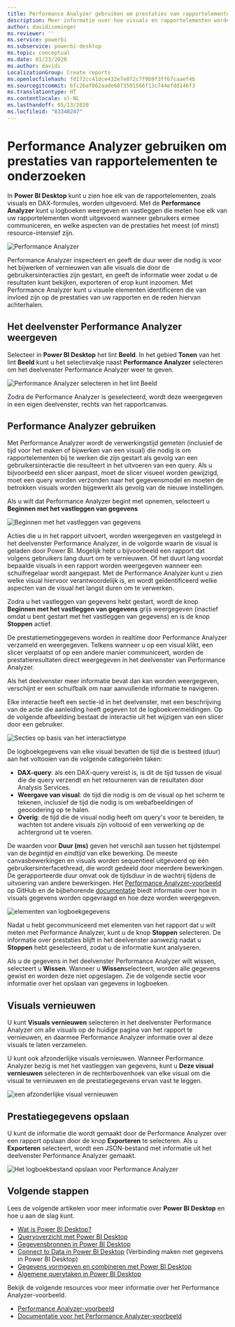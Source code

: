 ```yaml
---
title: Performance Analyzer gebruiken om prestaties van rapportelementen te onderzoeken in Power BI Desktop
description: Meer informatie over hoe visuals en rapportelementen worden uitgevoerd in termen van resourcegebruik en reactiesnelheid
author: davidiseminger
ms.reviewer: ''
ms.service: powerbi
ms.subservice: powerbi-desktop
ms.topic: conceptual
ms.date: 01/23/2020
ms.author: davidi
LocalizationGroup: Create reports
ms.openlocfilehash: fd172cc41dce432e7e8f2c7f9b9f3ff67caaef4b
ms.sourcegitcommit: bfc2baf862aade6873501566f13c744efdd146f3
ms.translationtype: HT
ms.contentlocale: nl-NL
ms.lasthandoff: 05/13/2020
ms.locfileid: "83348247"
---
```

# <a name="use-performance-analyzer-to-examine-report-element-performance"></a>Performance Analyzer gebruiken om prestaties van rapportelementen te onderzoeken

In **Power BI Desktop** kunt u zien hoe elk van de rapportelementen, zoals visuals en DAX-formules, worden uitgevoerd. Met de **Performance Analyzer** kunt u logboeken weergeven en vastleggen die meten hoe elk van uw rapportelementen wordt uitgevoerd wanneer gebruikers ermee communiceren, en welke aspecten van de prestaties het meest (of minst) resource-intensief zijn.

![Performance Analyzer](media/desktop-performance-analyzer/performance-analyzer-01.png)

Performance Analyzer inspecteert en geeft de duur weer die nodig is voor het bijwerken of vernieuwen van alle visuals die door de gebruikersinteracties zijn gestart, en geeft de informatie weer zodat u de resultaten kunt bekijken, exporteren of erop kunt inzoomen. Met Performance Analyzer kunt u visuele elementen identificeren die van invloed zijn op de prestaties van uw rapporten en de reden hiervan achterhalen.

## <a name="displaying-the-performance-analyzer-pane"></a>Het deelvenster Performance Analyzer weergeven

Selecteer in **Power BI Desktop** het lint **Beeld**. In het gebied **Tonen** van het lint **Beeld** kunt u het selectievakje naast **Performance Analyzer** selecteren om het deelvenster Performance Analyzer weer te geven.

![Performance Analyzer selecteren in het lint Beeld](media/desktop-performance-analyzer/performance-analyzer-02.png)

Zodra de Performance Analyzer is geselecteerd, wordt deze weergegeven in een eigen deelvenster, rechts van het rapportcanvas.

## <a name="using-performance-analyzer"></a>Performance Analyzer gebruiken

Met Performance Analyzer wordt de verwerkingstijd gemeten (inclusief de tijd voor het maken of bijwerken van een visual) die nodig is om rapportelementen bij te werken die zijn gestart als gevolg van een gebruikersinteractie die resulteert in het uitvoeren van een query. Als u bijvoorbeeld een slicer aanpast, moet de slicer visueel worden gewijzigd, moet een query worden verzonden naar het gegevensmodel en moeten de betrokken visuals worden bijgewerkt als gevolg van de nieuwe instellingen. 

Als u wilt dat Performance Analyzer begint met opnemen, selecteert u **Beginnen met het vastleggen van gegevens**

![Beginnen met het vastleggen van gegevens](media/desktop-performance-analyzer/performance-analyzer-03.png)

Acties die u in het rapport uitvoert, worden weergegeven en vastgelegd in het deelvenster Performance Analyzer, in de volgorde waarin de visual is geladen door Power BI. Mogelijk hebt u bijvoorbeeld een rapport dat volgens gebruikers lang duurt om te vernieuwen. Of het duurt lang voordat bepaalde visuals in een rapport worden weergegeven wanneer een schuifregelaar wordt aangepast. Met de Performance Analyzer kunt u zien welke visual hiervoor verantwoordelijk is, en wordt geïdentificeerd welke aspecten van de visual het langst duren om te verwerken. 

Zodra u het vastleggen van gegevens hebt gestart, wordt de knop **Beginnen met het vastleggen van gegevens** grijs weergegeven (inactief omdat u bent gestart met het vastleggen van gegevens) en is de knop **Stoppen** actief. 

De prestatiemetinggegevens worden in realtime door Performance Analyzer verzameld en weergegeven. Telkens wanneer u op een visual klikt, een slicer verplaatst of op een andere manier communiceert, worden de prestatieresultaten direct weergegeven in het deelvenster van Performance Analyzer.

Als het deelvenster meer informatie bevat dan kan worden weergegeven, verschijnt er een schuifbalk om naar aanvullende informatie te navigeren.

Elke interactie heeft een sectie-id in het deelvenster, met een beschrijving van de actie die aanleiding heeft gegeven tot de logboekvermeldingen. Op de volgende afbeelding bestaat de interactie uit het wijzigen van een slicer door een gebruiker.

![Secties op basis van het interactietype](media/desktop-performance-analyzer/performance-analyzer-04.png)

De logboekgegevens van elke visual bevatten de tijd die is besteed (duur) aan het voltooien van de volgende categorieën taken:

* **DAX-query**: als een DAX-query vereist is, is dit de tijd tussen de visual die de query verzendt en het retourneren van de resultaten door Analysis Services.
* **Weergave van visual**: de tijd die nodig is om de visual op het scherm te tekenen, inclusief de tijd die nodig is om webafbeeldingen of geocodering op te halen. 
* **Overig**: de tijd die de visual nodig heeft om query's voor te bereiden, te wachten tot andere visuals zijn voltooid of een verwerking op de achtergrond uit te voeren.

De waarden voor **Duur (ms)** geven het verschil aan tussen het tijdstempel van de *begintijd* en *eindtijd* van elke bewerking. De meeste canvasbewerkingen en visuals worden sequentieel uitgevoerd op één gebruikersinterfacethread, die wordt gedeeld door meerdere bewerkingen. De gerapporteerde duur omvat ook de tijdsduur in de wachtrij tijdens de uitvoering van andere bewerkingen. Het [Performance Analyzer-voorbeeld](https://github.com/microsoft/powerbi-desktop-samples/tree/master/Performance%20Analyzer) op GitHub en de bijbehorende [documentatie](https://github.com/microsoft/powerbi-desktop-samples/blob/master/Performance%20Analyzer/Power%20BI%20Performance%20Analyzer%20Export%20File%20Format.docx) biedt informatie over hoe in visuals gegevens worden opgevraagd en hoe deze worden weergegeven.


![elementen van logboekgegevens](media/desktop-performance-analyzer/performance-analyzer-06.png)

Nadat u hebt gecommuniceerd met elementen van het rapport dat u wilt meten met Performance Analyzer, kunt u de knop **Stoppen** selecteren. De informatie over prestaties blijft in het deelvenster aanwezig nadat u **Stoppen** hebt geselecteerd, zodat u de informatie kunt analyseren.

Als u de gegevens in het deelvenster Performance Analyzer wilt wissen, selecteert u **Wissen**. Wanneer u **Wissen**selecteert, worden alle gegevens gewist en worden deze niet opgeslagen. Zie de volgende sectie voor informatie over het opslaan van gegevens in logboeken. 

## <a name="refreshing-visuals"></a>Visuals vernieuwen

U kunt **Visuals vernieuwen** selecteren in het deelvenster Performance Analyzer om alle visuals op de huidige pagina van het rapport te vernieuwen, en daarmee Performance Analyzer informatie over al deze visuals te laten verzamelen.

U kunt ook afzonderlijke visuals vernieuwen. Wanneer Performance Analyzer bezig is met het vastleggen van gegevens, kunt u **Deze visual vernieuwen** selecteren in de rechterbovenhoek van elke visual om die visual te vernieuwen en de prestatiegegevens ervan vast te leggen.

![een afzonderlijke visual vernieuwen](media/desktop-performance-analyzer/performance-analyzer-07.png)

## <a name="saving-performance-information"></a>Prestatiegegevens opslaan

U kunt de informatie die wordt gemaakt door de Performance Analyzer over een rapport opslaan door de knop **Exporteren** te selecteren. Als u **Exporteren** selecteert, wordt een JSON-bestand met informatie uit het deelvenster Performance Analyzer gemaakt. 

![Het logboekbestand opslaan voor Performance Analyzer](media/desktop-performance-analyzer/performance-analyzer-05.png)


## <a name="next-steps"></a>Volgende stappen
Lees de volgende artikelen voor meer informatie over **Power BI Desktop** en hoe u aan de slag kunt.

* [Wat is Power BI Desktop?](../fundamentals/desktop-what-is-desktop.md)
* [Queryoverzicht met Power BI Desktop](../transform-model/desktop-query-overview.md)
* [Gegevensbronnen in Power BI Desktop](../connect-data/desktop-data-sources.md)
* [Connect to Data in Power BI Desktop](../connect-data/desktop-connect-to-data.md) (Verbinding maken met gegevens in Power BI Desktop)
* [Gegevens vormgeven en combineren met Power BI Desktop](../connect-data/desktop-shape-and-combine-data.md)
* [Algemene querytaken in Power BI Desktop](../transform-model/desktop-common-query-tasks.md)   

Bekijk de volgende resources voor meer informatie over het Performance Analyzer-voorbeeld.

* [Performance Analyzer-voorbeeld](https://github.com/microsoft/powerbi-desktop-samples/tree/master/Performance%20Analyzer)
* [Documentatie voor het Performance Analyzer-voorbeeld](https://github.com/microsoft/powerbi-desktop-samples/blob/master/Performance%20Analyzer/Power%20BI%20Performance%20Analyzer%20Export%20File%20Format.docx)
